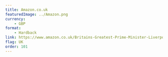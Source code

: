 ```yaml
---
title: Amazon.co.uk
featuredImage: ../Amazon.png
currency:
    - GBP
format:
    - Hardback
link: https://www.amazon.co.uk/Britains-Greatest-Prime-Minister-Liverpool/dp/0718895630/ref=tmm_hrd_swatch_0
flag: UK
order: 101
---
```


